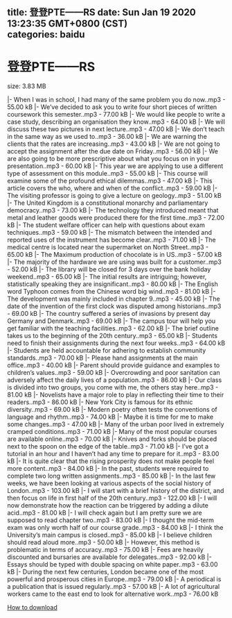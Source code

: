 
title: 登登PTE——RS
date: Sun Jan 19 2020 13:23:35 GMT+0800 (CST)    
categories: baidu
---

# 登登PTE——RS
size: 3.83 MB
 
 
|- When I was in school, I had many of the same problem you do now..mp3 - 55.00 kB
|- We’ve decided to ask you to write four short pieces of written coursework this semester..mp3 - 77.00 kB
|- We would like people to write a case study, describing an organisation they know..mp3 - 64.00 kB
|- We will discuss these two pictures in next lecture..mp3 - 47.00 kB
|- We don’t teach in the same way as we used to..mp3 - 36.00 kB
|- We are warning the clients that the rates are increasing..mp3 - 43.00 kB
|- We are not going to accept the assignment after the due date on Friday..mp3 - 56.00 kB
|- We are also going to be more prescriptive about what you focus on in your presentation..mp3 - 60.00 kB
|- This year we are applying to use a different type of assessment on this module..mp3 - 55.00 kB
|- This course will examine some of the profound ethical dilemmas..mp3 - 47.00 kB
|- This article covers the who, where and when of the conflict..mp3 - 59.00 kB
|- The visiting professor is going to give a lecture on geology..mp3 - 51.00 kB
|- The United Kingdom is a constitutional monarchy and parliamentary democracy..mp3 - 73.00 kB
|- The technology they introduced meant that metal and leather goods were produced there for the first time..mp3 - 72.00 kB
|- The student welfare officer can help with questions about exam techniques..mp3 - 59.00 kB
|- The mismatch between the intended and reported uses of the instrument has become clear..mp3 - 71.00 kB
|- The medical centre is located near the supermarket on North Street..mp3 - 65.00 kB
|- The Maximum production of chocolate is in US..mp3 - 57.00 kB
|- The majority of the hardware we are using was built for a customer..mp3 - 52.00 kB
|- The library will be closed for 3 days over the bank holiday weekend..mp3 - 65.00 kB
|- The initial results are intriguing; however, statistically speaking they are insignificant..mp3 - 80.00 kB
|- The English word Typhoon comes from the Chinese word big wind..mp3 - 81.00 kB
|- The development was mainly included in chapter 9..mp3 - 45.00 kB
|- The date of the invention of the first clock was disputed among historians..mp3 - 69.00 kB
|- The country suffered a series of invasions by present day Germany and Denmark..mp3 - 69.00 kB
|- The campus tour will help you get familiar with the teaching facilities..mp3 - 62.00 kB
|- The brief outline takes us to the beginning of the 20th century..mp3 - 65.00 kB
|- Students need to finish their assignments during the next four weeks..mp3 - 64.00 kB
|- Students are held accountable for adhering to establish community standards..mp3 - 70.00 kB
|- Please hand assignments at the main office..mp3 - 40.00 kB
|- Parent should provide guidance and examples to children’s values..mp3 - 59.00 kB
|- Overcrowding and poor sanitation can adversely affect the daily lives of a population..mp3 - 86.00 kB
|- Our class is divided into two groups, you come with me, the others stay here..mp3 - 81.00 kB
|- Novelists have a major role to play in reflecting their time to their readers..mp3 - 86.00 kB
|- New York City is famous for its ethnic diversity..mp3 - 69.00 kB
|- Modern poetry often tests the conventions of language and rhythm..mp3 - 74.00 kB
|- Maybe it is time for me to make some changes..mp3 - 47.00 kB
|- Many of the urban poor lived in extremely cramped conditions..mp3 - 71.00 kB
|- Many of the most popular courses are available online..mp3 - 70.00 kB
|- Knives and forks should be placed next to the spoon on the edge of the table..mp3 - 71.00 kB
|- I’ve got a tutorial in an hour and I haven’t had any time to prepare for it..mp3 - 83.00 kB
|- It is quite clear that the rising prosperity does not make people feel more content..mp3 - 84.00 kB
|- In the past, students were required to complete two long written assignments..mp3 - 85.00 kB
|- In the last few weeks, we have been looking at various aspects of the social history of London..mp3 - 103.00 kB
|- I will start with a brief history of the district, and then focus on life in first half of the 20th century..mp3 - 122.00 kB
|- I will now demonstrate how the reaction can be triggered by adding a dilute acid..mp3 - 81.00 kB
|- I will check again but I am pretty sure we are supposed to read chapter two..mp3 - 83.00 kB
|- I thought the mid-term exam was only worth half of our course grade..mp3 - 84.00 kB
|- I think the University’s main campus is closed..mp3 - 85.00 kB
|- I believe children should read aloud more..mp3 - 50.00 kB
|- However, this method is problematic in terms of accuracy..mp3 - 75.00 kB
|- Fees are heavily discounted and bursaries are available for delegates..mp3 - 92.00 kB
|- Essays should be typed with double spacing on white paper..mp3 - 63.00 kB
|- During the next few centuries, London became one of the most powerful and prosperous cities in Europe..mp3 - 79.00 kB
|- A periodical is a publication that is issued regularly..mp3 - 57.00 kB
|- A lot of agricultural workers came to the east end to look for alternative work..mp3 - 76.00 kB

[How to download](https://bpcam.bemobtrk.com/go/2ceec3aa-1ca2-46d6-b9ff-aaa5c184517c?jno=1013)